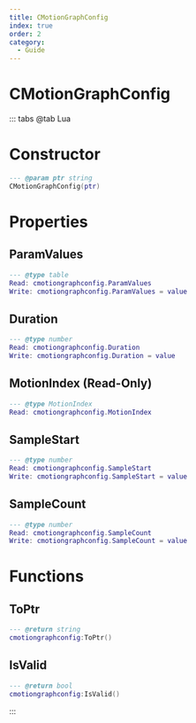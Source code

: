 ```yaml
---
title: CMotionGraphConfig
index: true
order: 2
category:
  - Guide
---
```


# CMotionGraphConfig

::: tabs
@tab Lua
# Constructor
```lua
--- @param ptr string
CMotionGraphConfig(ptr)
```
# Properties
## ParamValues 
```lua
--- @type table
Read: cmotiongraphconfig.ParamValues
Write: cmotiongraphconfig.ParamValues = value
```
## Duration 
```lua
--- @type number
Read: cmotiongraphconfig.Duration
Write: cmotiongraphconfig.Duration = value
```
## MotionIndex (Read-Only)
```lua
--- @type MotionIndex
Read: cmotiongraphconfig.MotionIndex
```
## SampleStart 
```lua
--- @type number
Read: cmotiongraphconfig.SampleStart
Write: cmotiongraphconfig.SampleStart = value
```
## SampleCount 
```lua
--- @type number
Read: cmotiongraphconfig.SampleCount
Write: cmotiongraphconfig.SampleCount = value
```
# Functions
## ToPtr
```lua
--- @return string
cmotiongraphconfig:ToPtr()
```
## IsValid
```lua
--- @return bool
cmotiongraphconfig:IsValid()
```

:::
